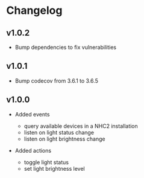 # Changelog

## v1.0.2
* Bump dependencies to fix vulnerabilities

## v1.0.1
* Bump codecov from 3.6.1 to 3.6.5

## v1.0.0
* Added events
    * query available devices in a NHC2 installation
    * listen on light status change
    * listen on light brightness change
    
* Added actions
    * toggle light status
    * set light brightness level
